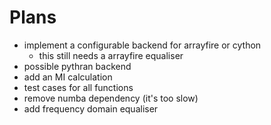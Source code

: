 # Plans 

- implement a configurable backend for arrayfire or cython
    - this still needs a arrayfire equaliser
- possible pythran backend
- add an MI calculation
- test cases for all functions
- remove numba dependency (it's too slow)
- add frequency domain equaliser

